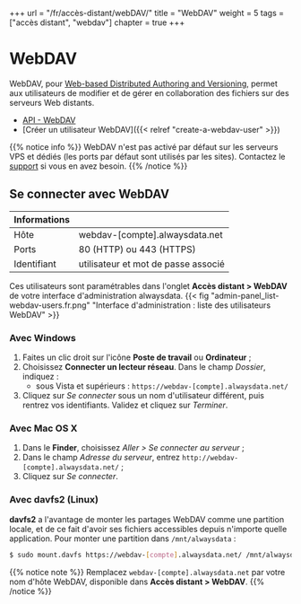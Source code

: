 +++
url = "/fr/accès-distant/webDAV/"
title = "WebDAV"
weight = 5
tags = ["accès distant", "webdav"]
chapter = true
+++

# WebDAV

WebDAV, pour [Web-based Distributed Authoring and Versioning](http://www.webdav.org/), permet aux utilisateurs de modifier et de gérer en collaboration des fichiers sur des serveurs Web distants.

- [API - WebDAV](https://api.alwaysdata.com/v1/webdav/doc/)
- [Créer un utilisateur WebDAV]({{< relref "create-a-webdav-user" >}})

{{% notice info %}}
WebDAV n'est pas activé par défaut sur les serveurs VPS et dédiés (les ports par défaut sont utilisés par les sites). Contactez le [support](https://admin.alwaysdata.com/support/add/) si vous en avez besoin.
{{% /notice %}}

## Se connecter avec WebDAV

| Informations   |                                      |
|----------------|--------------------------------------|
| Hôte           | webdav-[compte].alwaysdata.net       |
| Ports          | 80 (HTTP) ou 443 (HTTPS)             |
| Identifiant    | utilisateur et mot de passe associé  |

Ces utilisateurs sont paramétrables dans l'onglet **Accès distant > WebDAV** de votre interface d'administration alwaysdata.
{{< fig "admin-panel_list-webdav-users.fr.png" "Interface d'administration : liste des utilisateurs WebDAV" >}}

### Avec Windows

1. Faites un clic droit sur l'icône **Poste de travail** ou **Ordinateur** ;
2. Choisissez **Connecter un lecteur réseau**. Dans le champ _Dossier_, indiquez :
    - sous Vista et supérieurs : `https://webdav-[compte].alwaysdata.net/` 
3. Cliquez sur _Se connecter_ sous un nom d'utilisateur différent, puis rentrez vos identifiants. Validez et cliquez sur _Terminer_.

### Avec Mac OS X

1. Dans le **Finder**, choisissez _Aller > Se connecter au serveur_ ;
2. Dans le champ _Adresse du serveur_, entrez `http://webdav-[compte].alwaysdata.net/` ;
3. Cliquez sur _Se connecter_.

### Avec davfs2 (Linux)

**davfs2** a l'avantage de monter les partages WebDAV comme une partition locale, et de ce fait d'avoir ses fichiers accessibles depuis n'importe quelle application. Pour monter une partition dans `/mnt/alwaysdata` :

```sh
$ sudo mount.davfs https://webdav-[compte].alwaysdata.net/ /mnt/alwaysdata
```

{{% notice note %}}
Remplacez `webdav-[compte].alwaysdata.net` par votre nom d'hôte WebDAV, disponible dans **Accès distant > WebDAV**.
{{% /notice %}}

